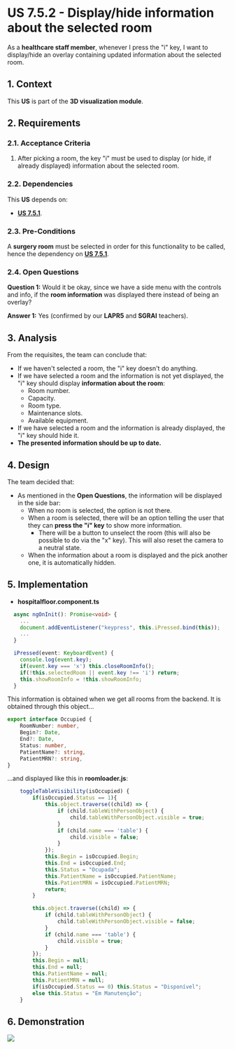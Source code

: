 # US 7.5.2 - Display/hide information about the selected room

As a **healthcare staff member**, whenever I press the "i" key, I want to display/hide an overlay containing updated information about the selected room.

## 1. Context

This **US** is part of the **3D visualization module**.

## 2. Requirements

### 2.1. Acceptance Criteria

1. After picking a room, the key "i" must be used to display (or hide, if already displayed) information about the selected room.

### 2.2. Dependencies

This **US** depends on:
* [**US 7.5.1**](../7-5-1/readme.md).

### 2.3. Pre-Conditions

A **surgery room** must be selected in order for this functionality to be called, hence the dependency on [**US 7.5.1**](../7-5-1/readme.md).

### 2.4. Open Questions

**Question 1:** Would it be okay, since we have a side menu with the controls and info, if the **room information** was displayed there instead of being an overlay?

**Answer 1:** Yes (confirmed by our **LAPR5** and **SGRAI** teachers).

## 3. Analysis

From the requisites, the team can conclude that:
* If we haven't selected a room, the "i" key doesn't do anything.
* If we have selected a room and the information is not yet displayed, the "i" key should display **information about the room**:
    * Room number.
    * Capacity.
    * Room type.
    * Maintenance slots.
    * Available equipment.
* If we have selected a room and the information is already displayed, the "i" key should hide it.
* **The presented information should be up to date.**

## 4. Design

The team decided that:
* As mentioned in the **Open Questions**, the information will be displayed in the side bar:
    * When no room is selected, the option is not there.
    * When a room is selected, there will be an option telling the user that they can **press the "i" key** to show more information.
        * There will be a button to unselect the room (this will also be possible to do via the "x" key). This will also reset the camera to a neutral state.
    * When the information about a room is displayed and the pick another one, it is automatically hidden.

## 5. Implementation

* **hospitalfloor.component.ts**

```ts
  async ngOnInit(): Promise<void> {
    ...
    document.addEventListener("keypress", this.iPressed.bind(this));
    ...
  }
```

```ts
  iPressed(event: KeyboardEvent) {
    console.log(event.key);
    if(event.key === 'x') this.closeRoomInfo();
    if(!this.selectedRoom || event.key !== 'i') return;
    this.showRoomInfo = !this.showRoomInfo;
  }
```

This information is obtained when we get all rooms from the backend. It is obtained through this object...

```ts
export interface Occupied {
    RoomNumber: number,
    Begin?: Date,
    End?: Date,
    Status: number,
    PatientName?: string,
    PatientMRN?: string,
}
```

...and displayed like this in **roomloader.js**:

```js
    toggleTableVisibility(isOccupied) {
        if(isOccupied.Status == 1){
            this.object.traverse((child) => {
                if (child.tableWithPersonObject) {
                    child.tableWithPersonObject.visible = true;
                }
                if (child.name === 'table') {
                    child.visible = false;
                }
            });
            this.Begin = isOccupied.Begin;
            this.End = isOccupied.End;
            this.Status = "Ocupada";
            this.PatientName = isOccupied.PatientName;
            this.PatientMRN = isOccupied.PatientMRN;
            return;
        }

        this.object.traverse((child) => {
            if (child.tableWithPersonObject) {
                child.tableWithPersonObject.visible = false;
            }
            if (child.name === 'table') {
                child.visible = true;
            }
        });
        this.Begin = null;
        this.End = null;
        this.PatientName = null;
        this.PatientMRN = null;
        if(isOccupied.Status == 0) this.Status = "Disponível";
        else this.Status = "Em Manutenção";
    }
```

## 6. Demonstration

![](../7-5-1/images/demonstration/demonstration.gif)
